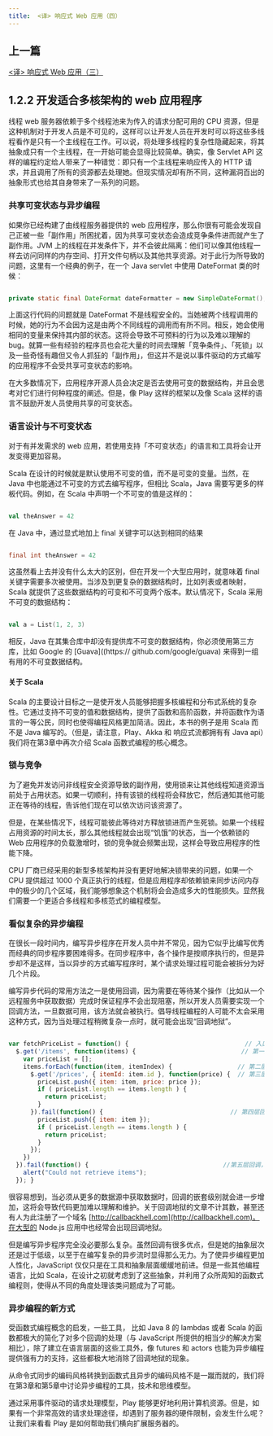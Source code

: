 ```yaml
---
title:  <译> 响应式 Web 应用（四）
---
```


## 上一篇

[<译> 响应式 Web 应用（三）](http://shawdubie.com/notes/reactive-web-applications-3)

## 1.2.2 开发适合多核架构的 web 应用程序

线程 web 服务器依赖于多个线程池来为传入的请求分配可用的 CPU 资源，但是这种机制对于开发人员是不可见的，这样可以让开发人员在开发时可以将这些多线程看作是只有一个主线程在工作。可以说，将处理多线程的复杂性隐藏起来，将其抽象成只有一个主线程，在一开始可能会显得比较简单。确实，像 Servlet API 这样的编程约定给人带来了一种错觉：即只有一个主线程来响应传入的 HTTP 请求，并且调用了所有的资源都去处理她。但现实情况却有所不同，这种漏洞百出的抽象形式也给其自身带来了一系列的问题。


### 共享可变状态与异步编程

如果你已经构建了由线程服务器提供的 web 应用程序，那么你很有可能会发现自己正被一些「副作用」所困扰着，因为共享可变状态会造成竞争条件进而就产生了副作用。JVM 上的线程在并发条件下，并不会彼此隔离：他们可以像其他线程一样去访问同样的内存空间、打开文件句柄以及其他共享资源。对于此行为所导致的问题，这里有一个经典的例子，在一个 Java servlet 中使用  DateFormat 类的时候：

```java

private static final DateFormat dateFormatter = new SimpleDateFormat();
```

上面这行代码的问题就是 DateFormat 不是线程安全的。当她被两个线程调用的时候，她的行为不会因为这是由两个不同线程的调用而有所不同。相反，她会使用相同的变量来保持其内部的状态。这将会导致不可预料的行为以及难以理解的 bug。就算一些有经验的程序员也会花大量的时间去理解「竞争条件」、「死锁」以及一些奇怪有趣但又令人抓狂的「副作用」，但这并不是说以事件驱动的方式编写的应用程序不会受共享可变状态的影响。

在大多数情况下，应用程序开源人员会决定是否去使用可变的数据结构，并且会思考对它们进行何种程度的阐述。但是，像 Play 这样的框架以及像 Scala 这样的语言不鼓励开发人员使用共享的可变状态。

### 语言设计与不可变状态

对于有并发需求的 web 应用，若使用支持「不可变状态」的语言和工具将会让开发变得更加容易。

Scala 在设计的时候就是默认使用不可变的值，而不是可变的变量。当然，在 Java 中也能通过不可变的方式去编写程序，但相比 Scala，Java 需要写更多的样板代码。例如，在 Scala 中声明一个不可变的值是这样的：

```scala

val theAnswer = 42
```

在 Java 中，通过显式地加上 final 关键字可以达到相同的结果

```java

final int theAnswer = 42
```

这虽然看上去并没有什么太大的区别，但在开发一个大型应用时，就意味着 final 关键字需要多次被使用。当涉及到更复杂的数据结构时，比如列表或者映射，Scala 就提供了这些数据结构的可变和不可变两个版本。默认情况下，Scala 采用不可变的数据结构：

```scala

val a = List(1, 2, 3)
```

相反，Java 在其集合库中却没有提供库不可变的数据结构，你必须使用第三方库，比如 Google 的 [Guava]((https:// github.com/google/guava) 来得到一组有用的不可变数据结构。

#### 关于 Scala

Scala 的主要设计目标之一是使开发人员能够把握多核编程和分布式系统的复杂性。它通过支持不可变的值和数据结构，提供了函数和高阶函数，并将函数作为语言的一等公民，同时也使得编程风格更加简洁。因此，本书的例子是用 Scala 而不是 Java 编写的。（但是，请注意，Play、Akka 和 响应式流都拥有有 Java api）我们将在第3章中再次介绍 Scala 函数式编程的核心概念。

### 锁与竞争

为了避免并发访问非线程安全资源导致的副作用，使用锁来让其他线程知道资源当前处于占用状态。如果一切顺利，持有该锁的线程将会释放它，然后通知其他可能正在等待的线程，告诉他们现在可以依次访问该资源了。

但是，在某些情况下，线程可能彼此等待对方释放锁进而产生死锁。如果一个线程占用资源的时间太长，那么其他线程就会出现“饥饿”的状态，当一个依赖锁的 Web 应用程序的负载激增时，锁的竞争就会频繁出现，这样会导致应用程序的性能下降。

CPU 厂商已经采用的新型多核架构并没有更好地解决锁带来的问题，如果一个 CPU 提供超过 1000 个真正执行的线程，但是应用程序却依赖锁来同步访问内存中的极少的几个区域，我们能够想象这个机制将会会造成多大的性能损失。显然我们需要一个更适合多线程和多核范式的编程模型。

### 看似复杂的异步编程

在很长一段时间内，编写异步程序在开发人员中并不常见，因为它似乎比编写优秀而经典的同步程序要困难得多。在同步程序中，各个操作是按顺序执行的，但是异步却不是这样，当以异步的方式编写程序时，某个请求处理过程可能会被拆分为好几个片段。

编写异步代码的常用方法之一是使用回调，因为需要在等待某个操作（比如从一个远程服务中获取数据）完成时保证程序不会出现阻塞，所以开发人员需要实现一个回调方法，一旦数据可用，该方法就会被执行。倡导线程编程的人可能不太会采用这种方式，因为当处理过程稍微复杂一点时，就可能会出现“回调地狱”。

```javascript

var fetchPriceList = function() {                                // 入口方法，将商品和价格组合
  $.get('/items', function(items) {                             // 第一层回调，处理获取到的商品列表
    var priceList = [];
    items.forEach(function(item, itemIndex) {                  // 第二层回调，请求每个商品的信息
      $.get('/prices', { itemId: item.id }, function(price) {  // 第三层回调，获取每个商品的价格
        priceList.push({ item: item, price: price });
        if ( priceList.length == items.length ) {
          return priceList;
        }
      }).fail(function() {                                   // 第四层回调，当价格没有被获取到时的错误处理
        priceList.push({ item: item });
        if ( priceList.length == items.length ) {
          return priceList;
        }
      });
    })
  }).fail(function() {                                     //第五层回调，当商品信息没有被获取到时的错误处理
    alert("Could not retrieve items");
  }); }
```

很容易想到，当必须从更多的数据源中获取数据时，回调的嵌套级别就会进一步增加，这将会导致代码更加难以理解和维护。关于回调地狱的文章不计其数，甚至还有人为此注册了一个域名 [http://callbackhell.com](http://callbackhell.com)。在大型的 Node.js 应用中也经常会出现回调地狱。

但是编写异步程序完全没必要那么复杂。虽然回调有很多优点，但是她的抽象层次还是过于低级，以至于在编写复杂的异步流时显得那么无力。为了使异步编程更加人性化，JavaScript 仅仅只是在工具和抽象层面缓缓地前进。但是一些其他编程语言，比如 Scala，在设计之初就考虑到了这些抽象，并利用了众所周知的函数式编程则，使得从不同的角度处理该类问题成为了可能。

### 异步编程的新方式

受函数式编程概念的启发，一些工具， 比如 Java 8 的 lambdas 或者 Scala 的函数都极大的简化了对多个回调的处理（与 JavaScript 所提供的相当少的解决方案相比），除了建立在语言层面的这些工具外，像 futures 和 actors 也能为异步编程提供强有力的支持，这些都极大地消除了回调地狱的现象。

从命令式同步的编码风格转换到函数式且异步的编码风格不是一蹴而就的，我们将在第3章和第5章中讨论异步编程的工具，技术和思维模型。

通过采用事件驱动的请求处理模型，Play 能够更好地利用计算机资源。但是，如果有一个非常高效的请求处理途径，却遇到了服务器的硬件限制，会发生什么呢？让我们来看看 Play 是如何帮助我们横向扩展服务器的。
